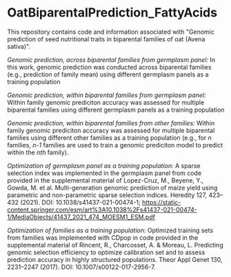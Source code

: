 # OatBiparentalPrediction_FattyAcids

This repository contains code and information associated with "Genomic prediction of seed nutritional traits in biparental families of oat (Avena sativa)". 

<i> Genomic prediction, across biparental families from germplasm panel: </i> In this work, genomic prediction was conducted across biparental families (e.g., prediction of family mean) using different germplasm panels as a training population

<i> Genomic prediction, within biparental families from germplasm panel: </i> Within family genomic prediciton accuracy was assessed for multiple biparental families using different germplasm panels as a training population

<i> Genomic prediction, within biparental families from other families: </i> Within family genomic prediciton accuracy was assessed for multiple biparental families using different other families as a training population (e.g., for <i>n</i> families, <i>n-1</i> families are used to train a genomic prediciton model to predict within the <i>nth</i> family).

<i> Optimization of germplasm panel as a training population: </i> A sparse selection index was implemented in the germplasm panel from code provided in the supplemental material of Lopez-Cruz, M., Beyene, Y., Gowda, M. et al. Multi-generation genomic prediction of maize yield using parametric and non-parametric sparse selection indices. Heredity 127, 423–432 (2021). DOI: 10.1038/s41437-021-00474-1; https://static-content.springer.com/esm/art%3A10.1038%2Fs41437-021-00474-1/MediaObjects/41437_2021_474_MOESM1_ESM.pdf

<i> Optimization of families as a training population: </i> Optimized training sets from families was implemented with CDpop in code provided in the supplemental material of Rincent, R., Charcosset, A. & Moreau, L. Predicting genomic selection efficiency to optimize calibration set and to assess prediction accuracy in highly structured populations. Theor Appl Genet 130, 2231–2247 (2017). DOI: 10.1007/s00122-017-2956-7. 
